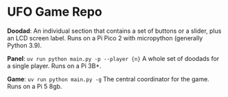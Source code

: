# UFO Game Repo

**Doodad**:
An individual section that contains a set of buttons or a slider,
plus an LCD screen label.
Runs on a Pi Pico 2 with micropython (generally Python 3.9).

**Panel**:
`uv run python main.py -p --player {n}`
A whole set of doodads for a single player.
Runs on a Pi 3B+.

**Game**:
`uv run python main.py -g`
The central coordinator for the game.
Runs on a Pi 5 8gb.
